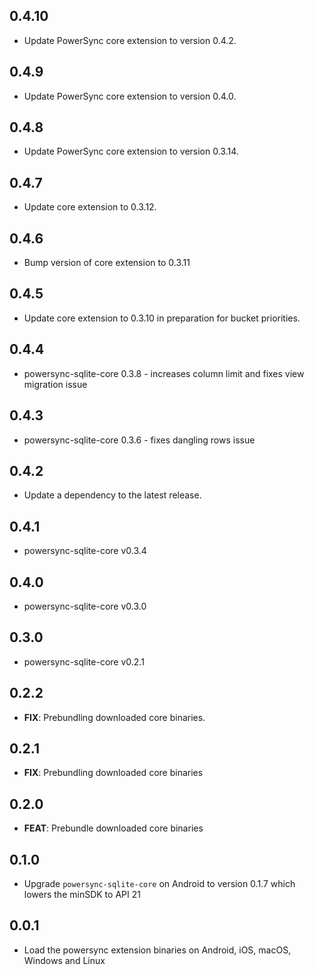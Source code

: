 ## 0.4.10

 - Update PowerSync core extension to version 0.4.2.

## 0.4.9

 - Update PowerSync core extension to version 0.4.0.

## 0.4.8

 - Update PowerSync core extension to version 0.3.14.

## 0.4.7

 - Update core extension to 0.3.12.

## 0.4.6

 - Bump version of core extension to 0.3.11

## 0.4.5

 - Update core extension to 0.3.10 in preparation for bucket priorities.

## 0.4.4

 - powersync-sqlite-core 0.3.8 - increases column limit and fixes view migration issue

## 0.4.3

 - powersync-sqlite-core 0.3.6 - fixes dangling rows issue

## 0.4.2

 - Update a dependency to the latest release.

## 0.4.1

 - powersync-sqlite-core v0.3.4

## 0.4.0

 - powersync-sqlite-core v0.3.0

## 0.3.0

 - powersync-sqlite-core v0.2.1

## 0.2.2

 - **FIX**: Prebundling downloaded core binaries.

## 0.2.1

 - **FIX**: Prebundling downloaded core binaries

## 0.2.0

 - **FEAT**: Prebundle downloaded core binaries

## 0.1.0

- Upgrade `powersync-sqlite-core` on Android to version 0.1.7 which lowers the minSDK to API 21

## 0.0.1

- Load the powersync extension binaries on Android, iOS, macOS, Windows and Linux
